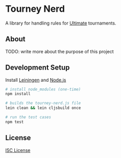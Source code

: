 # Tourney Nerd

A library for handling rules for [Ultimate] tournaments.

## About

TODO: write more about the purpose of this project

## Development Setup

Install [Leiningen] and [Node.js]

```sh
# install node_modules (one-time)
npm install

# builds the tourney-nerd.js file
lein clean && lein cljsbuild once

# run the test cases
npm test
```

## License

[ISC License]

[Ultimate]:https://en.wikipedia.org/wiki/Ultimate_(sport)
[Leiningen]:http://leiningen.org
[Node.js]:http://nodejs.org
[ISC License]:LICENSE.md
